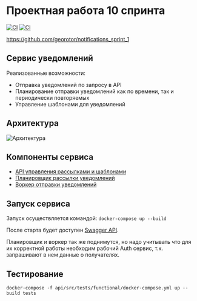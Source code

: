 # Проектная работа 10 спринта

[![CI](https://github.com/georotor/notifications_sprint_1/actions/workflows/tests.yml/badge.svg)](https://github.com/georotor/notifications_sprint_1/actions/workflows/tests.yml)
[![CI](https://github.com/georotor/notifications_sprint_1/actions/workflows/code_style.yml/badge.svg)](https://github.com/georotor/notifications_sprint_1/actions/workflows/code_style.yml)

https://github.com/georotor/notifications_sprint_1

## Сервис уведомлений

Реализованные возможности:
- Отправка уведомлений по запросу в API
- Планирование отправки уведомлений как по времени, так и периодически повторяемых
- Управление шаблонами для уведомлений

## Архитектура
![Архитектура](https://github.com/georotor/notifications_sprint_1/blob/main/docs/schema.png?raw=true)

## Компоненты сервиса
- [API управления рассылками и шаблонами](https://github.com/georotor/notifications_sprint_1/tree/main/api)
- [Планировщик рассылки уведомлений](https://github.com/georotor/notifications_sprint_1/tree/main/scheduler)
- [Воркер отправки уведомлений](https://github.com/georotor/notifications_sprint_1/tree/main/worker)

## Запуск сервиса

Запуск осуществляется командой: `docker-compose up --build`

После старта будет доступен [Swagger API](http://127.0.0.1/api/openapi).

Планировщик и воркер так же поднимутся, но надо учитывать что для их корректной работы необходим рабочий Auth сервис, т.к. запрашивают в нем данные о получателях.

## Тестирование
```
docker-compose -f api/src/tests/functional/docker-compose.yml up --build tests
```
